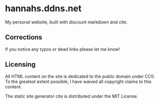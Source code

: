 # hannahs.ddns.net

My personal website, built with discount markdown and cite.

## Corrections

If you notice any typos or dead links please let me know!

## Licensing

All HTML content on the site is dedicated to the public domain under CC0. To the greatest extent possible, I have waived all copyright claims to this content.

The static site generator cite is distributed under the MIT License. 
